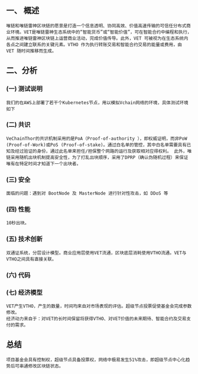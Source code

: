 ##  一、 概述
    唯链和唯链雷神区块链的愿景是打造一个信息透明、协同高效、价值高速传输的可信任分布式商业环境。VET是唯链雷神生态系统中的“智能货币”或“智能价值”，可在智能合约中编程和执行，从而推进唯链雷神区块链上运营商业活动，完成价值传导。此外，VET 可被视为在生态系统内各点之间建立联系的关键元素。VTHO 作为执行转账交易和智能合约交易的能量或费用，由 VET 随时间推移而生成。


##  二、分析

### (一) 测试说明

    我们的在AWS上部署了若干个Kubernetes节点，用以模拟Vchain网络的环境，具体测试环境如下

### (二) 共识

    VeChainThor的共识机制采用的是PoA（Proof-of-authority ），即权威证明，而非PoW (Proof-of-Work)或PoS (Proof-of-stake)。通过白名单的管控，其中白名单需要具有已知及经过验证的身份，通过此名单来担任/担保整个网路的运行及获取相对应得权利。 此外，唯链采用随机出块机制提高安全性，为了打乱出块顺序，采用了DPRP（确认伪随机过程）来保证唯有在特定时间才知道下一个出块者。

### (三) 安全
    面临的问题：遇到对 BootNode 及 MasterNode 进行针对性攻击，如 DDoS 等

### (四) 性能
    10秒出块。

### (五) 技术创新
    双通证系统，分层设计模型。商业应用层使用VET流通，区块底层消耗使用VTHO流通。VET与VTHO之间具有直接关联。

### (六) 代码

### (七) 经济模型
    VET产生VTHO，产生的数量，时间均来自对市场表现的评估。超级节点投票促使基金会完成参数修改。
    经济动力来自于：对VET的长时间保留将获得VTHO、对VET价值的未来期待、智能合约及交易支付的需求。




## 总结
    项目基金会具有控制权，超级节点具备投票权，网络中极易发生51%攻击，即超级节点中心化趋势后可串通修改区块链状态。

